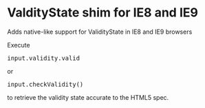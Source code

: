 ValdityState shim for IE8 and IE9
=================================

Adds native-like support for ValidityState in IE8 and IE9 browsers

Execute <pre>input.validity.valid</pre> or <pre>input.checkValidity()</pre>  to
retrieve the validity state accurate to the HTML5 spec.